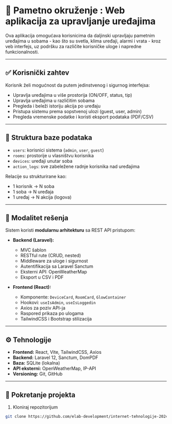 # 📡 Pametno okruženje : Web aplikacija za upravljanje uređajima

Ova aplikacija omogućava korisnicima da daljinski upravljaju pametnim uređajima u sobama - kao što su svetla, klima uređaji, alarmi i vrata - kroz veb interfejs, uz podršku za različite korisničke uloge i napredne funkcionalnosti.

---

## ✅ Korisnički zahtev

Korisnik želi mogućnost da putem jedinstvenog i sigurnog interfejsa:
- Upravlja uređajima u više prostorija (ON/OFF, status, tip)
- Upravlja uređajima u različitim sobama
- Pregleda i beleži istoriju akcija po uređaju
- Pristupa sistemu prema sopstvenoj ulozi (guest, user, admin)
- Pregleda vremenske podatke i koristi eksport podataka (PDF/CSV)

---

## 🧱 Struktura baze podataka

- `users`: korisnici sistema (`admin`, `user`, `guest`)
- `rooms`: prostorije u vlasništvu korisnika
- `devices`: uređaji unutar soba
- `action_logs`: sve zabeležene radnje korisnika nad uređajima

Relacije su strukturirane kao:
- 1 korisnik -> N soba
- 1 soba -> N uređaja
- 1 uređaj -> N akcija (logova)

---

## 🧩 Modalitet rešenja

Sistem koristi **modularnu arhitekturu** sa REST API pristupom:

- **Backend (Laravel):**
  - MVC šablon
  - RESTful rute (CRUD, nested)
  - Middleware za uloge i sigurnost
  - Autentifikacija sa Laravel Sanctum
  - Eksterni API: OpenWeatherMap
  - Eksport u CSV i PDF

- **Frontend (React):**
  - Komponente: `DeviceCard`, `RoomCard`, `GlowContainer`
  - Hookovi: `useIsAdmin`, `useIsLoggedin`
  - Axios za poziv API-ja
  - Raspored prikaza po ulogama
  - TailwindCSS i Bootstrap stilizacija

---

## ⚙️ Tehnologije

- **Frontend:** React, Vite, TailwindCSS, Axios
- **Backend:** Laravel 12, Sanctum, DomPDF
- **Baza:** SQLite (lokalna)
- **API eksterni:** OpenWeatherMap, IP-API
- **Versioning:** Git, GitHub

---

## 📁 Pokretanje projekta

1. Kloniraj repozitorijum
```bash
git clone https://github.com/elab-development/internet-tehnologije-2024-projekat-appzauprpametnimokruzenjem_2020_0204
